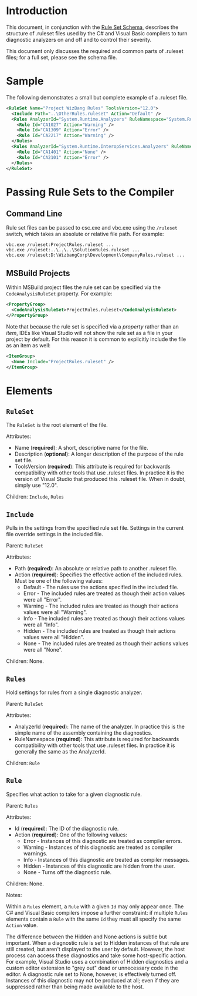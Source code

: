 Introduction
============

This document, in conjunction with the [Rule Set Schema](..//..//src//Compilers//Core//Portable//RuleSet//RuleSetSchema.xsd), describes the structure of .ruleset files used by the C# and Visual Basic compilers to turn diagnostic analyzers on and off and to control their severity.

This document only discusses the required and common parts of .ruleset files; for a full set, please see the schema file.

Sample
=====

The following demonstrates a small but complete example of a .ruleset file.

``` XML
<RuleSet Name="Project WizBang Rules" ToolsVersion="12.0">
  <Include Path="..\OtherRules.ruleset" Action="Default" />
  <Rules AnalyzerId="System.Runtime.Analyzers" RuleNamespace="System.Runtime.Analyzers">
    <Rule Id="CA1027" Action="Warning" />
    <Rule Id="CA1309" Action="Error" />
    <Rule Id="CA2217" Action="Warning" />
  </Rules>
  <Rules AnalyzerId="System.Runtime.InteropServices.Analyzers" RuleNamespace="System.Runtime.InteropService.Analyzers">
    <Rule Id="CA1401" Action="None" />
    <Rule Id="CA2101" Action="Error" />
  </Rules>
</RuleSet>
```

Passing Rule Sets to the Compiler
=================================

Command Line
------------

Rule set files can be passed to csc.exe and vbc.exe using the `/ruleset` switch, which takes an absolute or relative file path. For example:
```
vbc.exe /ruleset:ProjectRules.ruleset ...
vbc.exe /ruleset:..\..\..\SolutionRules.ruleset ...
vbc.exe /ruleset:D:\WizbangCorp\Development\CompanyRules.ruleset ...
```

MSBuild Projects
----------------

Within MSBuild project files the rule set can be specified via the `CodeAnalysisRuleSet` property. For example:
``` XML
<PropertyGroup>
  <CodeAnalysisRuleSet>ProjectRules.ruleset</CodeAnalysisRuleSet>
</PropertyGroup>
```

Note that because the rule set is specified via a *property* rather than an *item*, IDEs like Visual Studio will not show the rule set as a file in your project by default. For this reason it is common to explicitly include the file as an item as well:
``` XML
<ItemGroup>
  <None Include="ProjectRules.ruleset" />
</ItemGroup>
```

Elements
========

`RuleSet`
---------

The `RuleSet` is the root element of the file.

Attributes:
* Name (**required**): A short, descriptive name for the file.
* Description (**optional**): A longer description of the purpose of the rule set file.
* ToolsVersion (**required**): This attribute is required for backwards compatibility with other tools that use .ruleset files. In practice it is the version of Visual Studio that produced this .ruleset file. When in doubt, simply use "12.0".

Children: `Include`, `Rules`

`Include`
---------

Pulls in the settings from the specified rule set file. Settings in the current file override settings in the included file.

Parent: `RuleSet`

Attributes:
* Path (**required**): An absolute or relative path to another .ruleset file.
* Action (**required**): Specifies the effective action of the included rules. Must be one of the following values:
    * Default - The rules use the actions specified in the included file.
    * Error - The included rules are treated as though their action values were all "Error".
    * Warning - The included rules are treated as though their actions values were all "Warning".
    * Info - The included rules are treated as though their actions values were all "Info".
    * Hidden - The included rules are treated as though their actions values were all "Hidden".
    * None - The included rules are treated as though their actions values were all "None".

Children: None.

`Rules`
-------

Hold settings for rules from a single diagnostic analyzer.

Parent: `RuleSet`

Attributes:
* AnalyzerId (**required**): The name of the analyzer. In practice this is the simple name of the assembly containing the diagnostics.
* RuleNamespace (**required**): This attribute is required for backwards compatibility with other tools that use .ruleset files. In practice it is generally the same as the AnalyzerId.

Children: `Rule`

`Rule`
------

Specifies what action to take for a given diagnostic rule.

Parent: `Rules`

Attributes:
* Id (**required**): The ID of the diagnostic rule.
* Action (**required**): One of the following values:
    * Error - Instances of this diagnostic are treated as compiler errors.  
    * Warning - Instances of this diagnostic are treated as compiler warnings.  
    * Info - Instances of this diagnostic are treated as compiler messages.  
    * Hidden - Instances of this diagnostic are hidden from the user.  
    * None - Turns off the diagnostic rule.

Children: None.

Notes:

Within a `Rules` element, a `Rule` with a given `Id` may only appear once. The C# and Visual Basic compilers impose a further constraint: if multiple `Rules` elements contain a `Rule` with the same `Id` they must all specify the same `Action` value.

The difference between the Hidden and None actions is subtle but important. When a diagnostic rule is set to Hidden instances of that rule are still created, but aren't displayed to the user by default. However, the host process can access these diagnostics and take some host-specific action. For example, Visual Studio uses a combination of Hidden diagnostics and a custom editor extension to "grey out" dead or unnecessary code in the editor. A diagnostic rule set to None, however, is effectively turned off. Instances of this diagnostic may not be produced at all; even if they are suppressed rather than being made available to the host.
